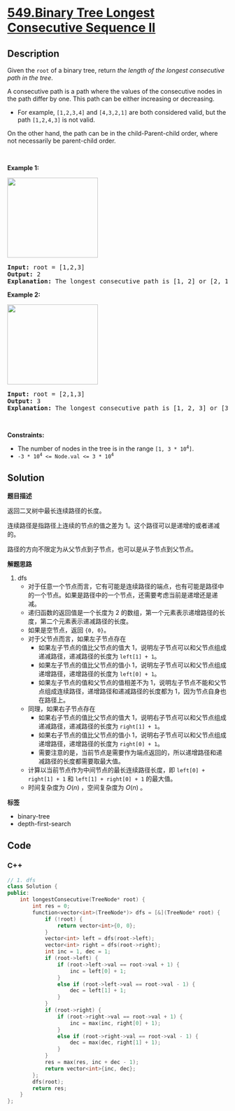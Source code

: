 # [549.Binary Tree Longest Consecutive Sequence II](https://leetcode.com/problems/binary-tree-longest-consecutive-sequence-ii/description/)

## Description

<p>Given the <code>root</code> of a binary tree, return <em>the length of the longest consecutive path in the tree</em>.</p>

<p>A consecutive path is a path where the values of the consecutive nodes in the path differ by one. This path can be either increasing or decreasing.</p>

<ul>
  <li>For example, <code>[1,2,3,4]</code> and <code>[4,3,2,1]</code> are both considered valid, but the path <code>[1,2,4,3]</code> is not valid.</li>
</ul>

<p>On the other hand, the path can be in the child-Parent-child order, where not necessarily be parent-child order.</p>

<p>&nbsp;</p>
<p><strong class="example">Example 1:</strong></p>
<img alt="" src="https://fastly.jsdelivr.net/gh/doocs/leetcode@main/solution/0500-0599/0549.Binary%20Tree%20Longest%20Consecutive%20Sequence%20II/images/consec2-1-tree.jpg" style="width: 207px; height: 183px;" />
<pre>
<strong>Input:</strong> root = [1,2,3]
<strong>Output:</strong> 2
<strong>Explanation:</strong> The longest consecutive path is [1, 2] or [2, 1].
</pre>

<p><strong class="example">Example 2:</strong></p>
<img alt="" src="https://fastly.jsdelivr.net/gh/doocs/leetcode@main/solution/0500-0599/0549.Binary%20Tree%20Longest%20Consecutive%20Sequence%20II/images/consec2-2-tree.jpg" style="width: 207px; height: 183px;" />
<pre>
<strong>Input:</strong> root = [2,1,3]
<strong>Output:</strong> 3
<strong>Explanation:</strong> The longest consecutive path is [1, 2, 3] or [3, 2, 1].
</pre>

<p>&nbsp;</p>
<p><strong>Constraints:</strong></p>

<ul>
  <li>The number of nodes in the tree is in the range <code>[1, 3 * 10<sup>4</sup>]</code>.</li>
  <li><code>-3 * 10<sup>4</sup> &lt;= Node.val &lt;= 3 * 10<sup>4</sup></code></li>
</ul>

## Solution

**题目描述**

返回二叉树中最长连续路径的长度。

连续路径是指路径上连续的节点的值之差为 1。这个路径可以是递增的或者递减的。

路径的方向不限定为从父节点到子节点，也可以是从子节点到父节点。

**解题思路**

1. dfs
   - 对于任意一个节点而言，它有可能是连续路径的端点，也有可能是路径中的一个节点。如果是路径中的一个节点，还需要考虑当前是递增还是递减。
   - 递归函数的返回值是一个长度为 2 的数组，第一个元素表示递增路径的长度，第二个元素表示递减路径的长度。
   - 如果是空节点，返回 `{0, 0}`。
   - 对于父节点而言，如果左子节点存在
     - 如果左子节点的值比父节点的值大 1，说明左子节点可以和父节点组成递减路径，递减路径的长度为 `left[1] + 1`。
     - 如果左子节点的值比父节点的值小 1，说明左子节点可以和父节点组成递增路径，递增路径的长度为 `left[0] + 1`。
     - 如果左子节点的值和父节点的值相差不为 1，说明左子节点不能和父节点组成连续路径，递增路径和递减路径的长度都为 1，因为节点自身也在路径上。
   - 同理，如果右子节点存在
     - 如果右子节点的值比父节点的值大 1，说明右子节点可以和父节点组成递减路径，递减路径的长度为 `right[1] + 1`。
     - 如果右子节点的值比父节点的值小 1，说明右子节点可以和父节点组成递增路径，递增路径的长度为 `right[0] + 1`。
     - 需要注意的是，当前节点是需要作为端点返回的，所以递增路径和递减路径的长度都需要取最大值。
   - 计算以当前节点作为中间节点的最长连续路径长度，即 `left[0] + right[1] + 1` 和 `left[1] + right[0] + 1` 的最大值。
   - 时间复杂度为 $O(n)$ ，空间复杂度为 $O(n)$ 。

**标签**

- binary-tree
- depth-first-search

<!-- code start -->
## Code

### C++

```cpp
// 1. dfs
class Solution {
public:
    int longestConsecutive(TreeNode* root) {
        int res = 0;
        function<vector<int>(TreeNode*)> dfs = [&](TreeNode* root) {
            if (!root) {
                return vector<int>{0, 0};
            }
            vector<int> left = dfs(root->left);
            vector<int> right = dfs(root->right);
            int inc = 1, dec = 1;
            if (root->left) {
                if (root->left->val == root->val + 1) {
                    inc = left[0] + 1;
                }
                else if (root->left->val == root->val - 1) {
                    dec = left[1] + 1;
                }
            }
            if (root->right) {
                if (root->right->val == root->val + 1) {
                    inc = max(inc, right[0] + 1);
                }
                else if (root->right->val == root->val - 1) {
                    dec = max(dec, right[1] + 1);
                }
            }
            res = max(res, inc + dec - 1);
            return vector<int>{inc, dec};
        };
        dfs(root);
        return res;
    }
};
```

<!-- code end -->
